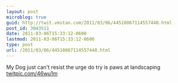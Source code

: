 ```yaml
---
layout: post
microblog: true
guid: http://twit.vmstan.com/2011/03/06/44510867114557440.html
post_id: 3043511
date: 2011-03-06T15:33:12-0600
lastmod: 2011-03-06T15:33:12-0600
type: post
url: /2011/03/06/44510867114557440.html
---
```

My Dog just can't resist the urge do try is paws at landscaping [twitpic.com/46wu1m](http://twitpic.com/46wu1m)
